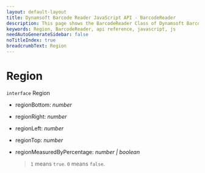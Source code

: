 ```yaml
---
layout: default-layout
title: Dynamsoft Barcode Reader JavaScript API - BarcodeReader
description: This page shows the BarcodeReader Class of Dynamsoft Barcode Reader JavaScript SDK.
keywords: Region, BarcodeReader, api reference, javascript, js
needAutoGenerateSidebar: false
noTitleIndex: true
breadcrumbText: Region
---
```



# Region

`interface` Region

* regionBottom: *number*

* regionRight: *number*

* regionLeft: *number*

* regionTop: *number*

* regionMeasuredByPercentage: *number &#124; boolean*

  > `1` means `true`. `0` means `false`.
